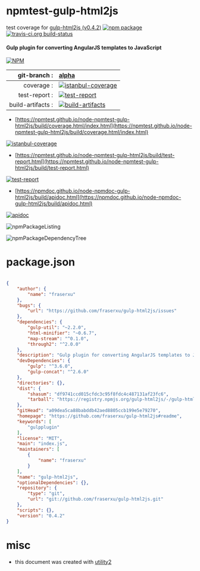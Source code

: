 # npmtest-gulp-html2js

test coverage for  [gulp-html2js (v0.4.2)](https://github.com/fraserxu/gulp-html2js#readme)  [![npm package](https://img.shields.io/npm/v/npmtest-gulp-html2js.svg?style=flat-square)](https://www.npmjs.org/package/npmtest-gulp-html2js) [![travis-ci.org build-status](https://api.travis-ci.org/npmtest/node-npmtest-gulp-html2js.svg)](https://travis-ci.org/npmtest/node-npmtest-gulp-html2js)
#### Gulp plugin for converting AngularJS templates to JavaScript

[![NPM](https://nodei.co/npm/gulp-html2js.png?downloads=true&downloadRank=true&stars=true)](https://www.npmjs.com/package/gulp-html2js)

| git-branch : | [alpha](https://github.com/npmtest/node-npmtest-gulp-html2js/tree/alpha)|
|--:|:--|
| coverage : | [![istanbul-coverage](https://npmtest.github.io/node-npmtest-gulp-html2js/build/coverage.badge.svg)](https://npmtest.github.io/node-npmtest-gulp-html2js/build/coverage.html/index.html)|
| test-report : | [![test-report](https://npmtest.github.io/node-npmtest-gulp-html2js/build/test-report.badge.svg)](https://npmtest.github.io/node-npmtest-gulp-html2js/build/test-report.html)|
| build-artifacts : | [![build-artifacts](https://npmtest.github.io/node-npmtest-gulp-html2js/glyphicons_144_folder_open.png)](https://github.com/npmtest/node-npmtest-gulp-html2js/tree/gh-pages/build)|

- [https://npmtest.github.io/node-npmtest-gulp-html2js/build/coverage.html/index.html](https://npmtest.github.io/node-npmtest-gulp-html2js/build/coverage.html/index.html)

[![istanbul-coverage](https://npmtest.github.io/node-npmtest-gulp-html2js/build/screenCapture.buildCi.browser.%252Ftmp%252Fbuild%252Fcoverage.lib.html.png)](https://npmtest.github.io/node-npmtest-gulp-html2js/build/coverage.html/index.html)

- [https://npmtest.github.io/node-npmtest-gulp-html2js/build/test-report.html](https://npmtest.github.io/node-npmtest-gulp-html2js/build/test-report.html)

[![test-report](https://npmtest.github.io/node-npmtest-gulp-html2js/build/screenCapture.buildCi.browser.%252Ftmp%252Fbuild%252Ftest-report.html.png)](https://npmtest.github.io/node-npmtest-gulp-html2js/build/test-report.html)

- [https://npmdoc.github.io/node-npmdoc-gulp-html2js/build/apidoc.html](https://npmdoc.github.io/node-npmdoc-gulp-html2js/build/apidoc.html)

[![apidoc](https://npmdoc.github.io/node-npmdoc-gulp-html2js/build/screenCapture.buildCi.browser.%252Ftmp%252Fbuild%252Fapidoc.html.png)](https://npmdoc.github.io/node-npmdoc-gulp-html2js/build/apidoc.html)

![npmPackageListing](https://npmtest.github.io/node-npmtest-gulp-html2js/build/screenCapture.npmPackageListing.svg)

![npmPackageDependencyTree](https://npmtest.github.io/node-npmtest-gulp-html2js/build/screenCapture.npmPackageDependencyTree.svg)



# package.json

```json

{
    "author": {
        "name": "fraserxu"
    },
    "bugs": {
        "url": "https://github.com/fraserxu/gulp-html2js/issues"
    },
    "dependencies": {
        "gulp-util": "~2.2.0",
        "html-minifier": "~0.6.7",
        "map-stream": "^0.1.0",
        "through2": "^2.0.0"
    },
    "description": "Gulp plugin for converting AngularJS templates to JavaScript",
    "devDependencies": {
        "gulp": "^3.6.0",
        "gulp-concat": "^2.6.0"
    },
    "directories": {},
    "dist": {
        "shasum": "df9741ccd015cfdc3c95f8fdc4c487131af23fc6",
        "tarball": "https://registry.npmjs.org/gulp-html2js/-/gulp-html2js-0.4.2.tgz"
    },
    "gitHead": "a09dea5ca88babddb42aed8805ccb199e5e79270",
    "homepage": "https://github.com/fraserxu/gulp-html2js#readme",
    "keywords": [
        "gulpplugin"
    ],
    "license": "MIT",
    "main": "index.js",
    "maintainers": [
        {
            "name": "fraserxu"
        }
    ],
    "name": "gulp-html2js",
    "optionalDependencies": {},
    "repository": {
        "type": "git",
        "url": "git://github.com/fraserxu/gulp-html2js.git"
    },
    "scripts": {},
    "version": "0.4.2"
}
```



# misc
- this document was created with [utility2](https://github.com/kaizhu256/node-utility2)

